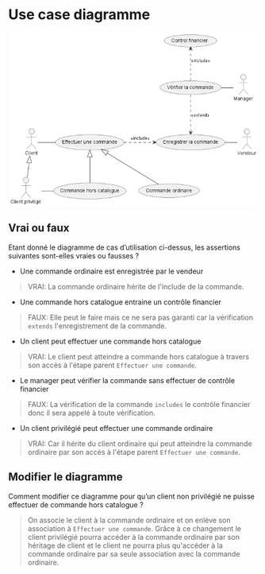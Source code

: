 # Use case diagramme
![usecase](uml/usecase.png)
## Vrai ou faux
Etant donné le diagramme de cas d’utilisation ci-dessus, les assertions suivantes sont-elles vraies ou fausses ? 
- Une commande ordinaire est enregistrée par le vendeur
> VRAI: La commande ordinaire hérite de l'include de la commande.
- Une commande hors catalogue entraine un contrôle financier
> FAUX: Elle peut le faire mais ce ne sera pas garanti car la vérification `extends` l'enregistrement de la commande.
- Un client peut effectuer une commande hors catalogue
> VRAI: Le client peut atteindre a commande hors catalogue à travers son accès à l'étape parent `Effectuer une commande`.
- Le manager peut vérifier la commande sans effectuer de contrôle financier
> FAUX: La vérification de la commande `includes` le contrôle financier donc il sera appelé à toute vérification.
- Un client privilégié peut effectuer une commande ordinaire
> VRAI: Car il hérite du client ordinaire qui peut atteindre la commande ordinaire par son accès à l'étape parent `Effectuer une commande`.

## Modifier le diagramme 
Comment modifier ce diagramme pour qu’un client non privilégié ne puisse effectuer de commande hors catalogue ?

> On associe le client à la commande ordinaire et on enlève son association à `Effectuer une commande`. Grâce à ce changement le client privilégié pourra accéder à la commande ordinaire par son héritage de client et le client ne pourra plus qu'accéder à la commande ordinaire par sa seule association avec la commande ordinaire.

